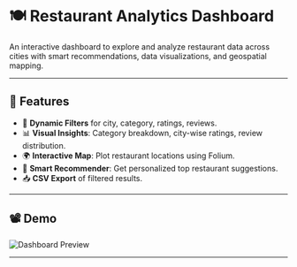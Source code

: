 # 🍽️ Restaurant Analytics Dashboard

An interactive dashboard to explore and analyze restaurant data across cities with smart recommendations, data visualizations, and geospatial mapping.

---

## 🚀 Features

- 🎯 **Dynamic Filters** for city, category, ratings, reviews.
- 📊 **Visual Insights**: Category breakdown, city-wise ratings, review distribution.
- 🌍 **Interactive Map**: Plot restaurant locations using Folium.
- 🤖 **Smart Recommender**: Get personalized top restaurant suggestions.
- 📥 **CSV Export** of filtered results.

---

## 📽️ Demo

![Dashboard Preview](preview.gif)


---


